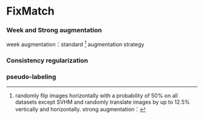 # FixMatch
### Week and Strong augmentation
week augmentation：standard [^flip-and-shift] augmentation strategy  
[^flip-and-shift]:randomly flip images horizontally with a probability of 50% on all datasets except SVHM and randomly translate images by up to 12.5% vertically and horizontally.
strong augmentation：
### Consistency regularization

### pseudo-labeling
